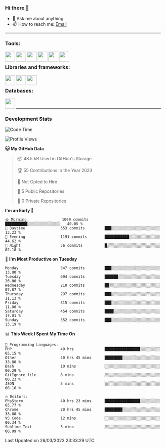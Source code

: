 ### Hi there 👋

- 💬 Ask me about anything
- 📫 How to reach me: [Email]

---

### Tools:
<img align='left' height="32" width="32" src="https://cdn.jsdelivr.net/npm/simple-icons@4.8.0/icons/phpstorm.svg" />
<img align='left' height="32" width="32" src="https://cdn.jsdelivr.net/npm/simple-icons@4.8.0/icons/webstorm.svg" />
<img align='left' height="32" width="32" src="https://cdn.jsdelivr.net/npm/simple-icons@4.8.0/icons/visualstudiocode.svg" />
<img align='left' height="32" width="32" src="https://cdn.jsdelivr.net/npm/simple-icons@4.8.0/icons/sublimetext.svg" />
<img align='left' height="32" width="32" src="https://cdn.jsdelivr.net/npm/simple-icons@4.8.0/icons/laragon.svg" />
<img align='left' height="32" width="32" src="https://cdn.jsdelivr.net/npm/simple-icons@4.8.0/icons/docker.svg" />
<br>

### Libraries and frameworks:
<img align='left' height="32" width="32" src="https://cdn.jsdelivr.net/npm/simple-icons@4.8.0/icons/laravel.svg" />
<img align='left' height="32" width="32" src="https://cdn.jsdelivr.net/npm/simple-icons@4.8.0/icons/vue-dot-js.svg" />
<img align='left' height="32" width="32" src="https://cdn.jsdelivr.net/npm/simple-icons@4.8.0/icons/jquery.svg" />
<br>

### Databases:
<img align='left' height="32" width="32" src="https://cdn.jsdelivr.net/npm/simple-icons@4.8.0/icons/mysql.svg" />
<br>

---
### Development Stats
<!--START_SECTION:waka-->
![Code Time](http://img.shields.io/badge/Code%20Time-1%2C186%20hrs%2014%20mins-blue)

![Profile Views](http://img.shields.io/badge/Profile%20Views-0-blue)

**🐱 My GitHub Data** 

> 📦 48.5 kB Used in GitHub's Storage 
 > 
> 🏆 55 Contributions in the Year 2023
 > 
> 🚫 Not Opted to Hire
 > 
> 📜 5 Public Repositories 
 > 
> 🔑 0 Private Repositories 
 > 
**I'm an Early 🐤** 

```text
🌞 Morning                1069 commits        ██████████░░░░░░░░░░░░░░░   40.05 % 
🌆 Daytime                353 commits         ███░░░░░░░░░░░░░░░░░░░░░░   13.23 % 
🌃 Evening                1191 commits        ███████████░░░░░░░░░░░░░░   44.62 % 
🌙 Night                  56 commits          █░░░░░░░░░░░░░░░░░░░░░░░░   02.10 % 
```
📅 **I'm Most Productive on Tuesday** 

```text
Monday                   347 commits         ███░░░░░░░░░░░░░░░░░░░░░░   13.00 % 
Tuesday                  694 commits         ██████░░░░░░░░░░░░░░░░░░░   26.00 % 
Wednesday                210 commits         ██░░░░░░░░░░░░░░░░░░░░░░░   07.87 % 
Thursday                 297 commits         ███░░░░░░░░░░░░░░░░░░░░░░   11.13 % 
Friday                   315 commits         ███░░░░░░░░░░░░░░░░░░░░░░   11.80 % 
Saturday                 454 commits         ████░░░░░░░░░░░░░░░░░░░░░   17.01 % 
Sunday                   352 commits         ███░░░░░░░░░░░░░░░░░░░░░░   13.19 % 
```


📊 **This Week I Spent My Time On** 

```text
💬 Programming Languages: 
PHP                      40 hrs              ████████████████░░░░░░░░░   65.15 % 
Other                    20 hrs 45 mins      ████████░░░░░░░░░░░░░░░░░   33.80 % 
Bash                     10 mins             ░░░░░░░░░░░░░░░░░░░░░░░░░   00.29 % 
GitIgnore file           8 mins              ░░░░░░░░░░░░░░░░░░░░░░░░░   00.23 % 
JSON                     5 mins              ░░░░░░░░░░░░░░░░░░░░░░░░░   00.16 % 

🔥 Editors: 
PhpStorm                 40 hrs 23 mins      ████████████████░░░░░░░░░   65.77 % 
Chrome                   20 hrs 45 mins      ████████░░░░░░░░░░░░░░░░░   33.80 % 
VS Code                  12 mins             ░░░░░░░░░░░░░░░░░░░░░░░░░   00.34 % 
Sublime Text             3 mins              ░░░░░░░░░░░░░░░░░░░░░░░░░   00.09 % 
```


 Last Updated on 26/03/2023 23:33:29 UTC
<!--END_SECTION:waka-->

[huyviet]: https://huyviet.vn/
[EMAIl]: https://mail.google.com/mail/u/0/?fs=1&tf=cm&source=mailto&to=huynguyenviet0110@gmail.com
